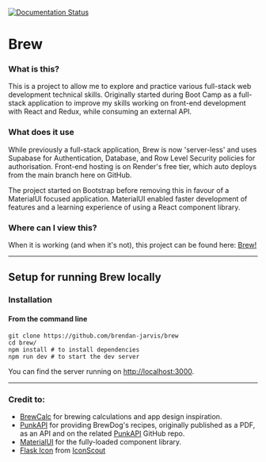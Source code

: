 [![Documentation Status](https://readthedocs.org/projects/alechemy/badge/?version=latest)](https://alechemy.readthedocs.io/en/latest/?badge=latest)

# Brew

### What is this?
This is a project to allow me to explore and practice various full-stack web development technical skills. Originally started during Boot Camp as a full-stack application to improve my skills working on front-end development with React and Redux, while consuming an external API.

### What does it use
While previously a full-stack application, Brew is now 'server-less' and uses Supabase for Authentication, Database, and Row Level Security policies for authorisation. Front-end hosting is on Render's free tier, which auto deploys from the main branch here on GitHub.

The project started on Bootstrap before removing this in favour of a MaterialUI focused application. MaterialUI enabled faster development of features and a learning experience of using a React component library.

### Where can I view this?
When it is working (and when it's not), this project can be found here: [Brew!](https://brew.onrender.com/)

---

## Setup for running Brew locally

### Installation

#### **From the command line**

```
git clone https://github.com/brendan-jarvis/brew
cd brew/
npm install # to install dependencies
npm run dev # to start the dev server
```

You can find the server running on [http://localhost:3000](http://localhost:3000).

---

### Credit to:
- [BrewCalc](https://github.com/brewcomputer/brewcalc) for brewing calculations and app design inspiration.
- [PunkAPI](https://punkapi.com) for providing BrewDog's recipes, originally published as a PDF, as an API and on the related [PunkAPI](https://github.com/sammdec/punkapi) GitHub repo.
- [MaterialUI](https://mui.com/) for the fully-loaded component library.
- <a href="https://iconscout.com/icons/flask" target="_blank">Flask Icon</a> from <a href="https://iconscout.com">IconScout</a>
